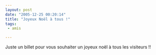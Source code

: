 ```yaml
---
layout: post
date: "2005-12-25 00:20:14"
title: "Joyeux Noël à tous !"
tags:
 - amis

---
```


Juste un billet pour vous souhaiter un joyeux noël à tous les visiteurs !!
